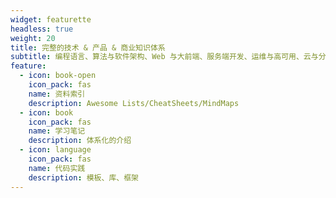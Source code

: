 ```yaml
---
widget: featurette
headless: true
weight: 20
title: 完整的技术 & 产品 & 商业知识体系
subtitle: 编程语言、算法与软件架构、Web 与大前端、服务端开发、运维与高可用、云与分布式基础架构、人工智能与深度学习
feature:
  - icon: book-open
    icon_pack: fas
    name: 资料索引
    description: Awesome Lists/CheatSheets/MindMaps
  - icon: book
    icon_pack: fas
    name: 学习笔记
    description: 体系化的介绍
  - icon: language
    icon_pack: fas
    name: 代码实践
    description: 模板、库、框架
---
```

